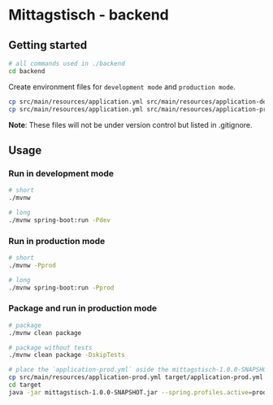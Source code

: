 # Mittagstisch - backend

## Getting started

```bash
# all commands used in ./backend
cd backend
```

Create environment files for `development mode` and `production mode`.

```bash
cp src/main/resources/application.yml src/main/resources/application-dev.yml
cp src/main/resources/application.yml src/main/resources/application-prod.yml
```

**Note**: These files will not be under version control but listed in .gitignore.

## Usage

### Run in development mode

```bash
# short
./mvnw

# long
./mvnw spring-boot:run -Pdev
```

### Run in production mode

```bash
# short
./mvnw -Pprod

# long
./mvnw spring-boot:run -Pprod
```

### Package and run in production mode

```bash
# package
./mvnw clean package

# package without tests
./mvnw clean package -DskipTests

# place the `application-prod.yml` aside the mittagstisch-1.0.0-SNAPSHOT.jar and run the jar
cp src/main/resources/application-prod.yml target/application-prod.yml
cd target
java -jar mittagstisch-1.0.0-SNAPSHOT.jar --spring.profiles.active=prod
```
